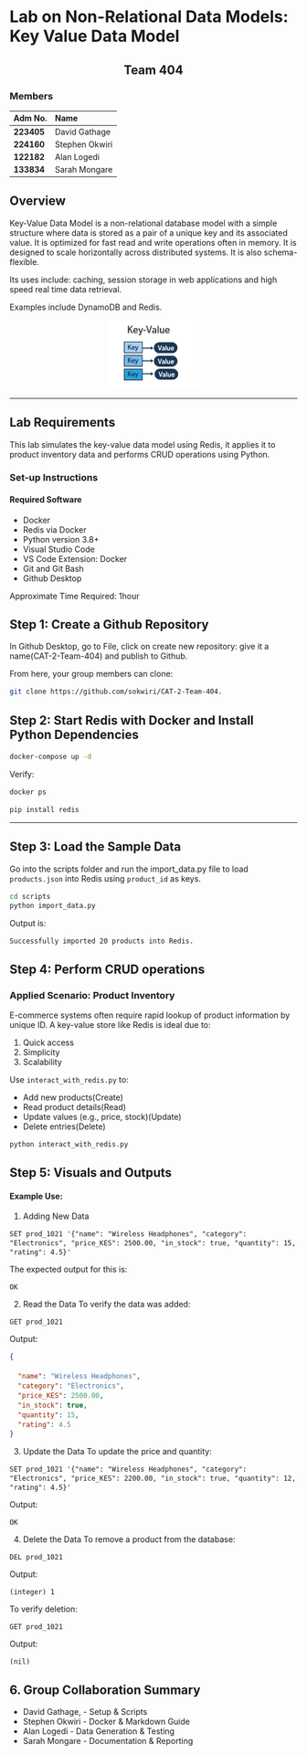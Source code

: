 # Lab on Non-Relational Data Models: Key Value Data Model
<div align="center">

## Team 404

</div>

### Members
| Adm No.           | Name                                                                                                                                                                                                                                                                                     |
|:-----------------|:-------------------------------------------------------------------------------------------------------------------------------------------------------------------------------------------------------------------------------------------------------------------------------------------|
| **223405** | David Gathage                                                                                                                         |
| **224160** | Stephen Okwiri                                                                                            |
| **122182** | Alan Logedi                                                                                                               |
| **133834** | Sarah Mongare                      


## Overview
Key-Value Data Model is a non-relational database model with a simple structure where data is stored as a pair of a unique key and its associated value. It is optimized for fast read and write operations often in memory. It is designed to scale horizontally across distributed systems. It is also schema-flexible.

Its uses include: caching, session storage in web applications and high speed real time data retrieval.

Examples include DynamoDB and Redis.

<div align="center">
  <img src="image.png" alt="image">
</div>

---
## Lab Requirements

This lab simulates the key-value data model using Redis, it applies it to product inventory data and performs CRUD operations using Python.

### Set-up Instructions
#### Required Software
- Docker
- Redis via Docker
- Python  version 3.8+
- Visual Studio Code
- VS Code Extension: Docker
- Git and Git Bash
- Github Desktop

Approximate Time Required: 1hour

## Step 1: Create a Github Repository
In Github Desktop, go to File, click on create new repository: give it a name(CAT-2-Team-404) and publish to Github.

From here, your group members can clone:
```bash
git clone https://github.com/sokwiri/CAT-2-Team-404.
```

## Step 2: Start Redis with Docker and Install Python Dependencies
```bash
docker-compose up -d
```
Verify:
```bash
docker ps
```
```bash
pip install redis
```
---
## Step 3: Load the Sample Data
Go into the scripts folder and run the import_data.py file to load `products.json` into Redis using `product_id` as keys.

```bash
cd scripts
python import_data.py
```
Output is:
```
Successfully imported 20 products into Redis.
```

## Step 4: Perform CRUD operations
### Applied Scenario: Product Inventory
E-commerce systems often require rapid lookup of product information by unique ID. A key-value store like Redis is ideal due to:
1. Quick access
2. Simplicity
3. Scalability

Use `interact_with_redis.py` to:
- Add new products(Create)
- Read product details(Read)
- Update values (e.g., price, stock)(Update)
- Delete entries(Delete)

```bash
python interact_with_redis.py
```
## Step 5: Visuals and Outputs
#### Example Use:
1. Adding New Data
```redis
SET prod_1021 '{"name": "Wireless Headphones", "category": "Electronics", "price_KES": 2500.00, "in_stock": true, "quantity": 15, "rating": 4.5}'
```
The expected output for this is:
```
OK
```

2. Read the Data
To verify the data was added:
```redis
GET prod_1021
```
Output:
```json
{

  "name": "Wireless Headphones",
  "category": "Electronics", 
  "price_KES": 2500.00,
  "in_stock": true,
  "quantity": 15,
  "rating": 4.5
}
```

3. Update the Data
To update the price and quantity:
```redis
SET prod_1021 '{"name": "Wireless Headphones", "category": "Electronics", "price_KES": 2200.00, "in_stock": true, "quantity": 12, "rating": 4.5}'
```
Output:
```
OK
```

4. Delete the Data
To remove a product from the database:
```redis
DEL prod_1021
```
Output:
```
(integer) 1
```

To verify deletion:
```redis
GET prod_1021
```
Output:
```
(nil)
```

## 6. Group Collaboration Summary
- David Gathage, - Setup & Scripts
- Stephen Okwiri - Docker & Markdown Guide
- Alan Logedi - Data Generation & Testing
- Sarah Mongare - Documentation & Reporting